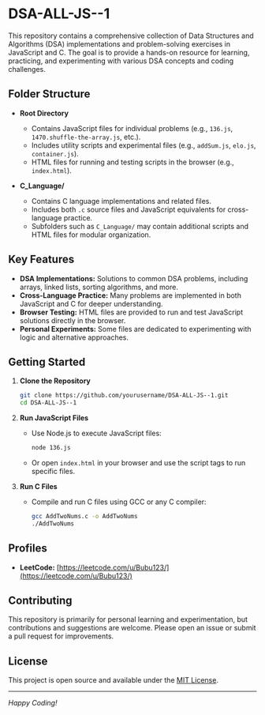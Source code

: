 
# DSA-ALL-JS--1

This repository contains a comprehensive collection of Data Structures and Algorithms (DSA) implementations and problem-solving exercises in JavaScript and C. The goal is to provide a hands-on resource for learning, practicing, and experimenting with various DSA concepts and coding challenges.

## Folder Structure

- **Root Directory**
  - Contains JavaScript files for individual problems (e.g., `136.js`, `1470.shuffle-the-array.js`, etc.).
  - Includes utility scripts and experimental files (e.g., `addSum.js`, `elo.js`, `container.js`).
  - HTML files for running and testing scripts in the browser (e.g., `index.html`).

- **C_Language/**
  - Contains C language implementations and related files.
  - Includes both `.c` source files and JavaScript equivalents for cross-language practice.
  - Subfolders such as `C_Language/` may contain additional scripts and HTML files for modular organization.

## Key Features

- **DSA Implementations:** Solutions to common DSA problems, including arrays, linked lists, sorting algorithms, and more.
- **Cross-Language Practice:** Many problems are implemented in both JavaScript and C for deeper understanding.
- **Browser Testing:** HTML files are provided to run and test JavaScript solutions directly in the browser.
- **Personal Experiments:** Some files are dedicated to experimenting with logic and alternative approaches.

## Getting Started

1. **Clone the Repository**
   ```sh
   git clone https://github.com/yourusername/DSA-ALL-JS--1.git
   cd DSA-ALL-JS--1
   ```

2. **Run JavaScript Files**
   - Use Node.js to execute JavaScript files:
     ```sh
     node 136.js
     ```
   - Or open `index.html` in your browser and use the script tags to run specific files.

3. **Run C Files**
   - Compile and run C files using GCC or any C compiler:
     ```sh
     gcc AddTwoNums.c -o AddTwoNums
     ./AddTwoNums
     ```

## Profiles

- **LeetCode:** [https://leetcode.com/u/Bubu123/](https://leetcode.com/u/Bubu123/)

## Contributing

This repository is primarily for personal learning and experimentation, but contributions and suggestions are welcome. Please open an issue or submit a pull request for improvements.

## License

This project is open source and available under the [MIT License](LICENSE).

---
*Happy Coding!*